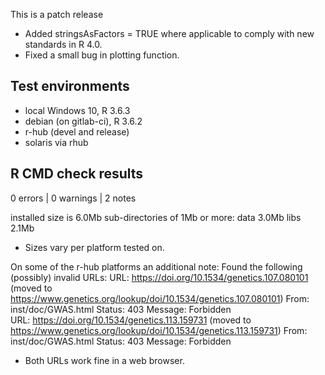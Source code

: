 This is a patch release
* Added stringsAsFactors = TRUE where applicable to comply with new standards in R 4.0.
* Fixed a small bug in plotting function.

## Test environments
* local Windows 10, R 3.6.3
* debian (on gitlab-ci), R 3.6.2
* r-hub (devel and release)
* solaris via rhub

## R CMD check results

0 errors | 0 warnings | 2 notes

installed size is  6.0Mb
  sub-directories of 1Mb or more:
    data   3.0Mb
    libs   2.1Mb

* Sizes vary per platform tested on. 

On some of the r-hub platforms an additional note:
Found the following (possibly) invalid URLs:
  URL: https://doi.org/10.1534/genetics.107.080101 (moved to https://www.genetics.org/lookup/doi/10.1534/genetics.107.080101)
    From: inst/doc/GWAS.html
    Status: 403
    Message: Forbidden  
  URL: https://doi.org/10.1534/genetics.113.159731 (moved to https://www.genetics.org/lookup/doi/10.1534/genetics.113.159731)
    From: inst/doc/GWAS.html
    Status: 403
    Message: Forbidden
    
* Both URLs work fine in a web browser.

